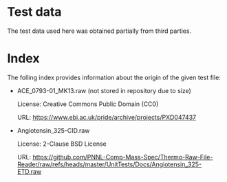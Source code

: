 # Test data
The test data used here was obtained partially from third parties.

# Index
The folling index provides information about the origin of the given test file:
- ACE_0793-01_MK13.raw (not stored in repository due to size)

    License: Creative Commons Public Domain (CC0)
    
    URL: https://www.ebi.ac.uk/pride/archive/projects/PXD047437

- Angiotensin_325-CID.raw

    License: 2-Clause BSD License

    URL: https://github.com/PNNL-Comp-Mass-Spec/Thermo-Raw-File-Reader/raw/refs/heads/master/UnitTests/Docs/Angiotensin_325-ETD.raw